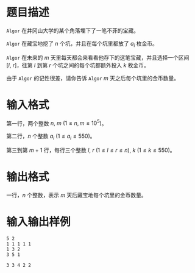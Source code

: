 # 题目描述

`Algor` 在井冈山大学的某个角落埋下了一笔不菲的宝藏。

`Algor` 在藏宝地挖了 $n$ 个坑，并且在每个坑里都放了 $a_i$ 枚金币。

`Algor` 在未来的 $m$ 天里每天都会来看看他存下的这笔宝藏，并且选择一个区间 $[l,~r]$，往第 $l$ 到第 $r$ 个坑之间的每个坑都额外投入 $k$ 枚金币。

由于 `Algor` 的记性很差，请你告诉 `Algor` $m$ 天之后每个坑里的金币数量。

# 输入格式

第一行，两个整数 $n,~m~(1 \leq n,m \leq {10}^5)$。

第二行，$n$ 个整数 $a_i~(1 \leq a_i \leq 550)$。

第三到第 $m+1$ 行，每行三个整数 $l,~r~(1 \leq l \leq r \leq n),~k~(1 \leq k \leq 550)$。

# 输出格式

一行，$n$ 个整数，表示 $m$ 天后藏宝地每个坑里的金币数量。

# 输入输出样例

```input1
5 2
1 1 1 1 1
1 3 2
3 5 1
```

```output1
3 3 4 2 2
```
